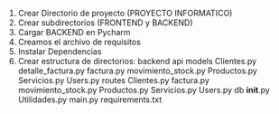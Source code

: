 1. Crear Directorio de proyecto (PROYECTO INFORMATICO)
2. Crear subdirectorios (FRONTEND y BACKEND)
3. Cargar BACKEND en Pycharm
4. Creamos el archivo de requisitos
5. Instalar Dependencias
6. Crear estructura de directorios:
   backend
        api
            models
                   Clientes.py
                   detalle_factura.py
                   factura.py
                   movimiento_stock.py
                   Productos.py
                   Servicios.py
                   Users.py
            routes
                   Clientes.py
                   factura.py
                   movimiento_stock.py
                   Productos.py
                   Servicios.py
                   Users.py
            db
            __init__.py
            Utilidades.py
        main.py
        requirements.txt